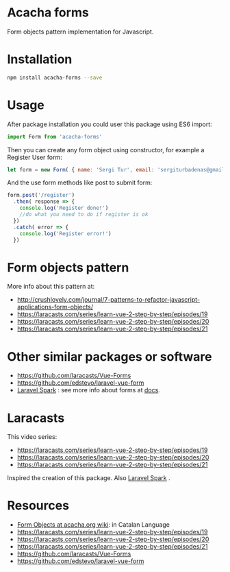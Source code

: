 # Acacha forms

Form objects pattern implementation for Javascript.

# Installation

```bash
npm install acacha-forms --save
```

# Usage

After package installation you could user this package using ES6 import:

```javascript
import Form from 'acacha-forms'
```

Then you can create any form object using constructor, for example a Register User form:

```javascript
let form = new Form( { name: 'Sergi Tur', email: 'sergiturbadenas@gmail.com', password: '123456', password_confirmation: '123456', terms: 'true' } )
```
And the use form methods like post to submit form:

```javascript
form.post('/register')
  .then( response => {
    console.log('Register done!')
    //do what you need to do if register is ok
  })
  .catch( error => {
    console.log('Register error!')
  })
```

# Form objects pattern

More info about this pattern at:

- http://crushlovely.com/journal/7-patterns-to-refactor-javascript-applications-form-objects/
- https://laracasts.com/series/learn-vue-2-step-by-step/episodes/19
- https://laracasts.com/series/learn-vue-2-step-by-step/episodes/20
- https://laracasts.com/series/learn-vue-2-step-by-step/episodes/21


# Other similar packages or software

- https://github.com/laracasts/Vue-Forms
- https://github.com/edstevo/laravel-vue-form
- [Laravel Spark](https://spark.laravel.com/) : see more info about forms at [docs](https://spark.laravel.com/docs/4.0/forms).

# Laracasts

This video series:

- https://laracasts.com/series/learn-vue-2-step-by-step/episodes/19
- https://laracasts.com/series/learn-vue-2-step-by-step/episodes/20
- https://laracasts.com/series/learn-vue-2-step-by-step/episodes/21

Inspired the creation of this package. Also [Laravel Spark](https://spark.laravel.com/) . 

 
 # Resources
 
- [Form Objects at acacha.org wiki](http://acacha.org/mediawiki/Form_objects): in Catalan Language
- https://laracasts.com/series/learn-vue-2-step-by-step/episodes/19
- https://laracasts.com/series/learn-vue-2-step-by-step/episodes/20
- https://laracasts.com/series/learn-vue-2-step-by-step/episodes/21
- https://github.com/laracasts/Vue-Forms
- https://github.com/edstevo/laravel-vue-form